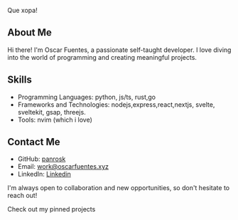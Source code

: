 
Que xopa!

## About Me

Hi there! I'm Oscar Fuentes, a passionate self-taught developer. I love diving into the world of programming and creating meaningful projects. 

## Skills

- Programming Languages: python, js/ts, rust,go 
- Frameworks and Technologies: nodejs,express,react,nextjs, svelte, sveltekit, gsap, threejs.
- Tools: nvim (which i love)


## Contact Me

- GitHub: [panrosk](https://github.com/panrosk)
- Email: [work@oscarfuentes.xyz](mailto:work@oscarfuentes.xyz)
- LinkedIn: [Linkedin](https://www.linkedin.com/in/oscararmandofuentes/)

I'm always open to collaboration and new opportunities, so don't hesitate to reach out!

Check out my pinned projects
